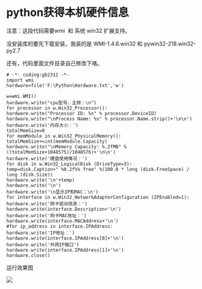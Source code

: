 # python获得本机硬件信息

注意：这段代码需要wmi  和 系统 win32 扩展支持。

没安装库的要先下载安装，我装的是 WMI-1.4.6.win32 和 pywin32-218.win32-py2.7

还有，代码里面文件目录自己修改下咯。

    
    
    # -*- coding:gb2312 -*-  
    import wmi
    hardware=file('F:\Python\Hardware.txt','w')
     
    w=wmi.WMI()
    hardware.write("cpu型号，主频：\n")
    for processor in w.Win32_Processor():          
    hardware.write("Processor ID: %s" % processor.DeviceID)
    hardware.write("\nProcess Name: %s" % processor.Name.strip()+'\n\n')
    hardware.write('内存大小：')
    totalMemSize=0
    for memModule in w.Win32_PhysicalMemory():   
    totalMemSize+=int(memModule.Capacity)
    hardware.write("\nMemory Capacity: %.2fMB" %((totalMemSize+1048575)/1048576)+'\n\n')
    hardware.write('硬盘使用情况：')
    for disk in w.Win32_LogicalDisk (DriveType=3):
    temp=disk.Caption+" %0.2f%% free" %(100.0 * long (disk.FreeSpace) / long (disk.Size))
    hardware.write('\n'+temp)
    hardware.write('\n')
    hardware.write('\n显示IP和MAC：\n')
    for interface in w.Win32_NetworkAdapterConfiguration (IPEnabled=1):
    hardware.write('网卡驱动信息：')
    hardware.write(interface.Description+'\n')
    hardware.write('网卡MAC地址：')
    hardware.write(interface.MACAddress+'\n')
    #for ip_address in interface.IPAddress:
    hardware.write('IP地址：')
    hardware.write(interface.IPAddress[0]+'\n')
    hardware.write('外网IP接口')
    hardware.write(interface.IPAddress[1]+'\n')
    hardware.close()

运行效果图

![](http://www.pythontab.com/uploadfile/2013/0416/20130416094454933.png)  

  


